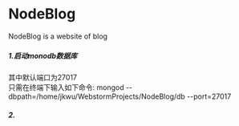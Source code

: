 # NodeBlog
NodeBlog is a website of blog

##### 1.启动monodb数据库    
其中默认端口为27017    
只需在终端下输入如下命令:
    mongod --dbpath=/home/jkwu/WebstormProjects/NodeBlog/db  --port=27017    
##### 2.    

